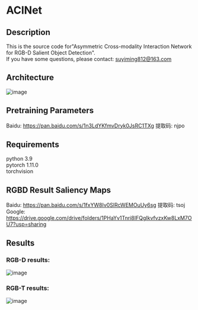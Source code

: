# ACINet
## Description<br>
This is the source code for"Asymmetric Cross-modality Interaction Network for RGB-D Salient Object Detection".<br>
If you have some questions, please contact: suyiming812@163.com
## Architecture
![image](https://github.com/Yiming-Su/ACINet/blob/main/Figs/Architecture.jpg)
## Pretraining Parameters<br>
Baidu: https://pan.baidu.com/s/1n3LdYKfmvDryk0JsRC1TXg 提取码: njpo
## Requirements<br>
python 3.9<br>
pytorch 1.11.0<br>
torchvision
## RGBD Result Saliency Maps<br>
Baidu: https://pan.baidu.com/s/1fxYW8Iv0SlRcWEMOuUy6sg 提取码: tsoj<br>
Google: https://drive.google.com/drive/folders/1PHaYv1Tnri8IFQgIkvfvzxKw8LxM7OU7?usp=sharing
## Results<br>
### RGB-D results:<br>
![image](https://github.com/Yiming-Su/ACINet/blob/main/Figs/RGBD_results.png)
### RGB-T results:<br>
![image](https://github.com/Yiming-Su/ACINet/blob/main/Figs/RGBT_results.png)

